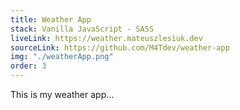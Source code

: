 ```yaml
---
title: Weather App
stack: Vanilla JavaScript - SASS
liveLink: https://weather.mateuszlesiuk.dev
sourceLink: https://github.com/M4Tdev/weather-app
img: "./weatherApp.png"
order: 3
---
```


This is my weather app...